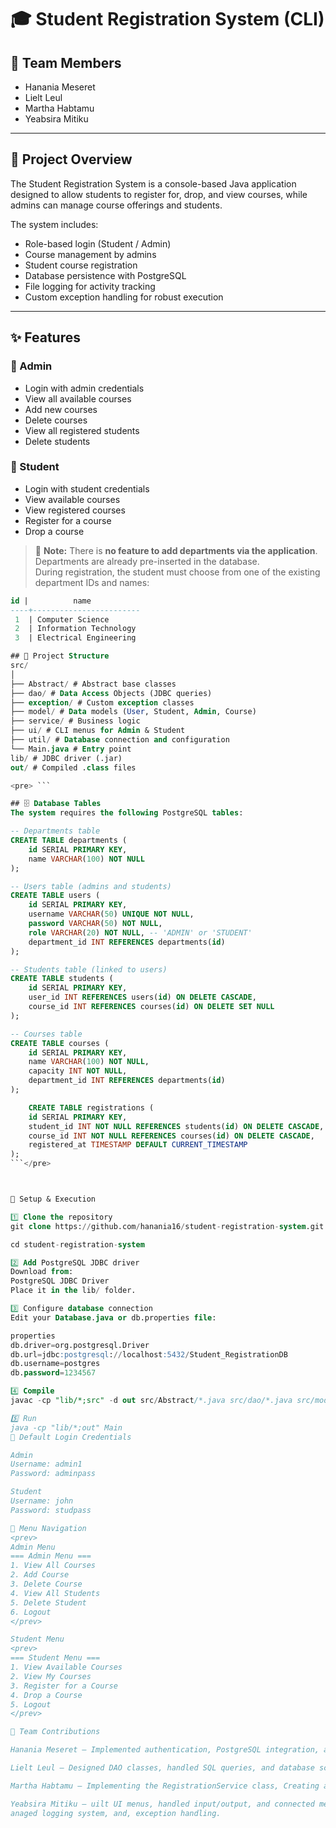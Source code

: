 # 🎓 Student Registration System (CLI)

## 👥 Team Members
- Hanania Meseret 
- Lielt Leul 
- Martha Habtamu 
- Yeabsira Mitiku 

---

## 📖 Project Overview
The Student Registration System is a console-based Java application designed to allow students to register for, drop, and view courses, while admins can manage course offerings and students.

The system includes:
- Role-based login (Student / Admin)
- Course management by admins
- Student course registration
- Database persistence with PostgreSQL
- File logging for activity tracking
- Custom exception handling for robust execution

---

## ✨ Features

### 🔹 Admin
- Login with admin credentials
- View all available courses
- Add new courses
- Delete courses
- View all registered students
- Delete students

### 🔹 Student
- Login with student credentials
- View available courses
- View registered courses
- Register for a course
- Drop a course

> 📝 **Note:** There is **no feature to add departments via the application**.  
> Departments are already pre-inserted in the database.  
> During registration, the student must choose from one of the existing department IDs and names:

```sql
id |          name
----+------------------------
 1  | Computer Science
 2  | Information Technology
 3  | Electrical Engineering

## 📂 Project Structure
src/
│
├── Abstract/ # Abstract base classes
├── dao/ # Data Access Objects (JDBC queries)
├── exception/ # Custom exception classes
├── model/ # Data models (User, Student, Admin, Course)
├── service/ # Business logic
├── ui/ # CLI menus for Admin & Student
├── util/ # Database connection and configuration
└── Main.java # Entry point
lib/ # JDBC driver (.jar)
out/ # Compiled .class files

<pre> ```

## 🗄 Database Tables
The system requires the following PostgreSQL tables:

-- Departments table
CREATE TABLE departments (
    id SERIAL PRIMARY KEY,
    name VARCHAR(100) NOT NULL
);

-- Users table (admins and students)
CREATE TABLE users (
    id SERIAL PRIMARY KEY,
    username VARCHAR(50) UNIQUE NOT NULL,
    password VARCHAR(50) NOT NULL,
    role VARCHAR(20) NOT NULL, -- 'ADMIN' or 'STUDENT'
    department_id INT REFERENCES departments(id)
);

-- Students table (linked to users)
CREATE TABLE students (
    id SERIAL PRIMARY KEY,
    user_id INT REFERENCES users(id) ON DELETE CASCADE,
    course_id INT REFERENCES courses(id) ON DELETE SET NULL
);

-- Courses table
CREATE TABLE courses (
    id SERIAL PRIMARY KEY,
    name VARCHAR(100) NOT NULL,
    capacity INT NOT NULL,
    department_id INT REFERENCES departments(id)
);

    CREATE TABLE registrations (
    id SERIAL PRIMARY KEY,
    student_id INT NOT NULL REFERENCES students(id) ON DELETE CASCADE,
    course_id INT NOT NULL REFERENCES courses(id) ON DELETE CASCADE,
    registered_at TIMESTAMP DEFAULT CURRENT_TIMESTAMP
);
```</pre>



🚀 Setup & Execution

1️⃣ Clone the repository
git clone https://github.com/hanania16/student-registration-system.git

cd student-registration-system

2️⃣ Add PostgreSQL JDBC driver
Download from:
PostgreSQL JDBC Driver
Place it in the lib/ folder.

3️⃣ Configure database connection
Edit your Database.java or db.properties file:

properties
db.driver=org.postgresql.Driver
db.url=jdbc:postgresql://localhost:5432/Student_RegistrationDB
db.username=postgres
db.password=1234567

4️⃣ Compile
javac -cp "lib/*;src" -d out src/Abstract/*.java src/dao/*.java src/model/*.java src/ui/*.java src/util/*.java src/service/*.java src/Main.java

5️⃣ Run
java -cp "lib/*;out" Main
🔑 Default Login Credentials

Admin
Username: admin1
Password: adminpass

Student
Username: john
Password: studpass

📌 Menu Navigation
<prev>
Admin Menu
=== Admin Menu ===
1. View All Courses
2. Add Course
3. Delete Course
4. View All Students
5. Delete Student
6. Logout
</prev>

Student Menu
<prev>
=== Student Menu ===
1. View Available Courses
2. View My Courses
3. Register for a Course
4. Drop a Course
5. Logout
</prev>

📜 Team Contributions

Hanania Meseret – Implemented authentication, PostgreSQL integration, and business logic,1 classe from model.

Lielt Leul – Designed DAO classes, handled SQL queries, and database schema.

Martha Habtamu – Implementing the RegistrationService class, Creating and using custom exceptions,2 classes from model.

Yeabsira Mitiku – uilt UI menus, handled input/output, and connected menus to services.
anaged logging system, and, exception handling.
